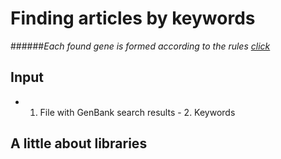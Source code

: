 # Finding articles by keywords

######*Each found gene is formed according to the rules [click](https://www.ncbi.nlm.nih.gov/Sitemap/samplerecord.html)*

## Input

- 1. File with GenBank search results - 2. Keywords

## A little about libraries
